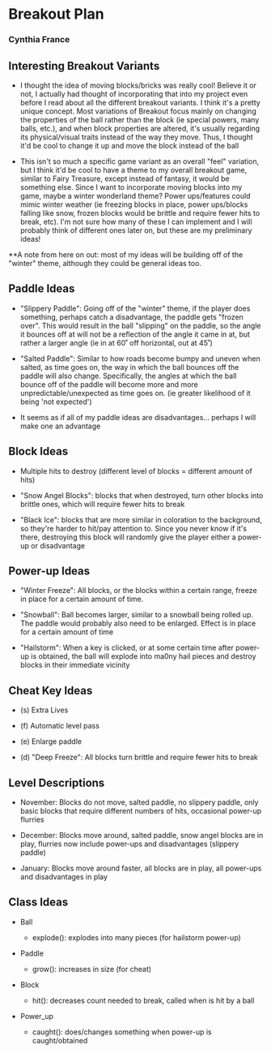 # Breakout Plan
### Cynthia France


## Interesting Breakout Variants

 * I thought the idea of moving blocks/bricks was really cool! Believe it or not, I actually had
    thought of incorporating that into my project even before I read about all the different 
    breakout variants. I think it's a pretty unique concept. Most variations of Breakout 
    focus mainly on changing the properties of the ball rather than the block (ie special powers,
    many balls, etc.), and when block properties are altered, it's usually regarding its physical/visual
    traits instead of the way they move. Thus, I thought it'd be cool to change it up and move the 
    block instead of the ball

 * This isn't so much a specific game variant as an overall "feel" variation, but I think it'd be 
    cool to have a theme to my overall breakout game, similar to Fairy Treasure, except instead
    of fantasy, it would be something else. Since I want to incorporate moving blocks into my game,
    maybe a winter wonderland theme? Power ups/features could mimic winter weather (ie freezing 
    blocks in place, power ups/blocks falling like snow, frozen blocks would be brittle and require
    fewer hits to break, etc). I'm not sure how many of these I can implement and I will probably 
    think of different ones later on, but these are my preliminary ideas!

**A note from here on out: most of my ideas will be building off of the "winter" theme, although they
could be general ideas too.

## Paddle Ideas

 * "Slippery Paddle": Going off of the "winter" theme, if the player does something, perhaps 
    catch a disadvantage, the paddle gets "frozen over". This would result in the ball 
    "slipping" on the paddle, so the angle it bounces off at will not be a reflection of the 
    angle it came in at, but rather a larger angle (ie in at 60˚ off horizontal, out at 45˚)

 * "Salted Paddle": Similar to how roads become bumpy and uneven when salted, as time goes on,
    the way in which the ball bounces off the paddle will also change. Specifically, the angles
    at which the ball bounce off of the paddle will become more and more unpredictable/unexpected
    as time goes on. (ie greater likelihood of it being 'not expected')
 * It seems as if all of my paddle ideas are disadvantages... perhaps I will make one an advantage
 

## Block Ideas

 * Multiple hits to destroy (different level of blocks = different amount of hits)

 * "Snow Angel Blocks": blocks that when destroyed, turn other blocks into brittle ones, which
    will require fewer hits to break

 * "Black Ice": blocks that are more similar in coloration to the background, so they're harder
    to hit/pay attention to. Since you never know if it's there, destroying this block will randomly
    give the player either a power-up or disadvantage


## Power-up Ideas

 * "Winter Freeze": All blocks, or the blocks within a certain range, freeze in place for a certain
    amount of time. 

 * "Snowball": Ball becomes larger, similar to a snowball being rolled up. The paddle would probably
    also need to be enlarged. Effect is in place for a certain amount of time

 * "Hailstorm": When a key is clicked, or at some certain time after power-up is obtained, 
    the ball will explode into ma0ny hail pieces and destroy blocks in their immediate vicinity


## Cheat Key Ideas

 * (s) Extra Lives

 * (f) Automatic level pass

 * (e) Enlarge paddle

 * (d) "Deep Freeze": All blocks turn brittle and require fewer hits to break


## Level Descriptions

 * November: Blocks do not move, salted paddle, no slippery paddle, only basic blocks that
    require different numbers of hits, occasional power-up flurries

 * December: Blocks move around, salted paddle, snow angel blocks are in play, flurries now include
    power-ups and disadvantages (slippery paddle)

 * January: Blocks move around faster, all blocks are in play, all power-ups and disadvantages
    in play


## Class Ideas

 * Ball
   * explode(): explodes into many pieces (for hailstorm power-up)

 * Paddle
   * grow(): increases in size (for cheat)

 * Block
   * hit(): decreases count needed to break, called when is hit by a ball

 * Power_up
   * caught(): does/changes something when power-up is caught/obtained

